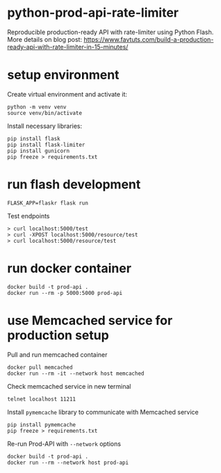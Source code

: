 # python-prod-api-rate-limiter
Reproducible production-ready API with rate-limiter using Python Flash. More details on blog post: https://www.favtuts.com/build-a-production-ready-api-with-rate-limiter-in-15-minutes/


# setup environment

Create virtual environment and activate it:
```
python -m venv venv
source venv/bin/activate
```

Install necessary libraries:
```
pip install flask
pip install flask-limiter
pip install gunicorn
pip freeze > requirements.txt
```

# run flash development

```
FLASK_APP=flaskr flask run
```

Test endpoints
```
> curl localhost:5000/test
> curl -XPOST localhost:5000/resource/test
> curl localhost:5000/resource/test
```

# run docker container

```
docker build -t prod-api .
docker run --rm -p 5000:5000 prod-api
```

# use Memcached service for production setup

Pull and run memcached container
```
docker pull memcached
docker run --rm -it --network host memcached
```

Check memcached service in new terminal
```
telnet localhost 11211
```

Install `pymemcache` library to communicate with Memcached service
```
pip install pymemcache
pip freeze > requirements.txt
```

Re-run Prod-API with `--network` options
```
docker build -t prod-api .
docker run --rm --network host prod-api
```